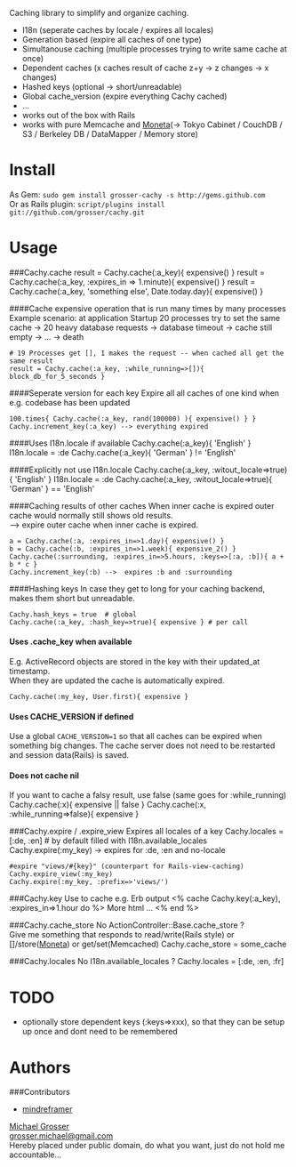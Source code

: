 Caching library to simplify and organize caching.

 - I18n (seperate caches by locale / expires all locales)
 - Generation based (expire all caches of one type)
 - Simultanouse caching (multiple processes trying to write same cache at once)
 - Dependent caches (x caches result of cache z+y -> z changes -> x changes)
 - Hashed keys (optional -> short/unreadable)
 - Global cache_version (expire everything Cachy cached)
 - ...
 - works out of the box with Rails
 - works with pure Memcache and [Moneta](http://github.com/wycats/moneta/tree/master)(-> Tokyo Cabinet / CouchDB / S3 / Berkeley DB / DataMapper / Memory store)

Install
=======
As Gem: ` sudo gem install grosser-cachy -s http://gems.github.com `  
Or as Rails plugin: ` script/plugins install git://github.com/grosser/cachy.git `


Usage
=====
###Cachy.cache
    result = Cachy.cache(:a_key){ expensive() }
    result = Cachy.cache(:a_key, :expires_in => 1.minute){ expensive() }
    result = Cachy.cache(:a_key, 'something else', Date.today.day){ expensive() }

####Cache expensive operation that is run many times by many processes
Example scenario: at application Startup 20 processes try to set the same cache -> 20 heavy database requests -> database timeout -> cache still empty -> ... -> death

    # 19 Processes get [], 1 makes the request -- when cached all get the same result
    result = Cachy.cache(:a_key, :while_running=>[]){ block_db_for_5_seconds }


####Seperate version for each key
Expire all all caches of one kind when e.g. codebase has been updated

    100.times{ Cachy.cache(:a_key, rand(100000) ){ expensive() } }
    Cachy.increment_key(:a_key) --> everything expired


####Uses I18n.locale if available
    Cachy.cache(:a_key){ 'English' }
    I18n.locale = :de
    Cachy.cache(:a_key){ 'German' } != 'English'

####Explicitly not use I18n.locale
    Cachy.cache(:a_key, :witout_locale=>true){ 'English' }
    I18n.locale = :de
    Cachy.cache(:a_key, :witout_locale=>true){ 'German' } == 'English'

####Caching results of other caches
When inner cache is expired outer cache would normally still shows old results.  
--> expire outer cache when inner cache is expired.

    a = Cachy.cache(:a, :expires_in=>1.day){ expensive() }
    b = Cachy.cache(:b, :expires_in=>1.week){ expensive_2() }
    Cachy.cache(:surrounding, :expires_in=>5.hours, :keys=>[:a, :b]){ a + b * c }
    Cachy.increment_key(:b) -->  expires :b and :surrounding

####Hashing keys
In case they get to long for your caching backend, makes them short but unreadable.

    Cachy.hash_keys = true  # global
    Cachy.cache(:a_key, :hash_key=>true){ expensive } # per call

#### Uses .cache_key when available
E.g. ActiveRecord objects are stored in the key with their updated_at timestamp.  
When they are updated the cache is automatically expired.

    Cachy.cache(:my_key, User.first){ expensive }

#### Uses CACHE_VERSION if defined
Use a global `CACHE_VERSION=1` so that all caches can be expired when something big changes.
The cache server does not need to be restarted and session data(Rails) is saved.


#### Does not cache nil
If you want to cache a falsy result, use false (same goes for :while_running)
    Cachy.cache(:x){ expensive || false }
    Cachy.cache(:x, :while_running=>false){ expensive }

###Cachy.expire / .expire_view
Expires all locales of a key
    Cachy.locales = [:de, :en] # by default filled with I18n.available_locales
    Cachy.expire(:my_key) -> expires for :de, :en and no-locale

    #expire "views/#{key}" (counterpart for Rails-view-caching)
    Cachy.expire_view(:my_key)
    Cachy.expire(:my_key, :prefix=>'views/')


###Cachy.key
Use to cache e.g. Erb output
    <% cache Cachy.key(:a_key), :expires_in=>1.hour do %>
      More html ...
    <% end %>


###Cachy.cache_store
No ActionController::Base.cache_store ?  
Give me something that responds to read/write(Rails style) or []/store([Moneta](http://github.com/wycats/moneta/tree/master)) or get/set(Memcached)
    Cachy.cache_store = some_cache


###Cachy.locales
No I18n.available_locales ?
    Cachy.locales = [:de, :en, :fr]

TODO
====
 - optionally store dependent keys (:keys=>xxx), so that they can be setup up once and dont need to be remembered

Authors
=======

###Contributors
 - [mindreframer](http://www.simplewebapp.de/roman)

[Michael Grosser](http://pragmatig.wordpress.com)  
grosser.michael@gmail.com  
Hereby placed under public domain, do what you want, just do not hold me accountable...
